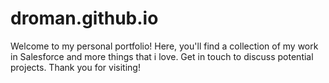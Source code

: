 # droman.github.io
Welcome to my personal portfolio! Here, you'll find a collection of my work in Salesforce and more things that i love. Get in touch to discuss potential projects. Thank you for visiting!
